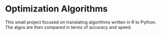 # Optimization Algorithms

This small project focused on translating algorithms written in R to Python. The algos are then compared in terms of accuracy and speed.  